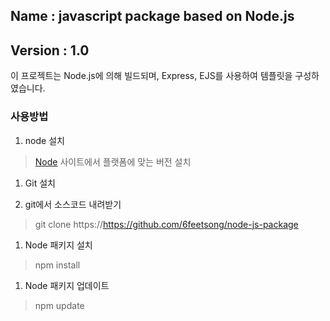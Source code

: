 ## Name : javascript package based on Node.js
## Version : 1.0

이 프로젝트는 Node.js에 의해 빌드되며, Express, EJS를 사용하여 템플릿을 구성하였습니다.

### 사용방법

1. node 설치
>[Node](http://nodejs.org/) 사이트에서 플랫폼에 맞는 버전 설치

1. Git 설치

1. git에서 소스코드 내려받기
>git clone https://https://github.com/6feetsong/node-js-package

1. Node 패키지 설치
>npm install

1. Node 패키지 업데이트
>npm update

